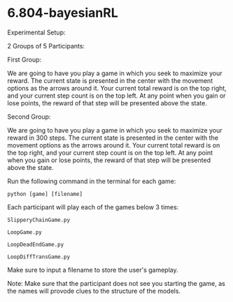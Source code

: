 6.804-bayesianRL
================

Experimental Setup:

2 Groups of 5 Participants:

First Group:

We are going to have you play a game in which you seek to maximize your reward. The current state is presented in the center with the movement options as the arrows around it. Your current total reward is on the top right, and your current step count is on the top left. At any point when you gain or lose points, the reward of that step will be presented above the state.
    
Second Group:

We are going to have you play a game in which you seek to maximize your reward in 300 steps. The current state is presented in the center with the movement options as the arrows around it. Your current total reward is on the top right, and your current step count is on the top left. At any point when you gain or lose points, the reward of that step will be presented above the state.
    
    
Run the following command in the terminal for each game:
    
    python [game] [filename]
        
Each participant will play each of the games below 3 times:
    
    SlipperyChainGame.py
        
    LoopGame.py
        
    LoopDeadEndGame.py
        
    LoopDiffTransGame.py
    
Make sure to input a filename to store the user's gameplay.
    
    
Note: Make sure that the participant does not see you starting the game, as the names will provode clues to the structure of the models.
